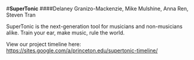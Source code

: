 #**SuperTonic**
####Delaney Granizo-Mackenzie, Mike Mulshine, Anna Ren, Steven Tran

SuperTonic is the next-generation tool for musicians and non-musicians alike. Train your ear, make music, rule the world.

View our project timeline here: https://sites.google.com/a/princeton.edu/supertonic-timeline/
